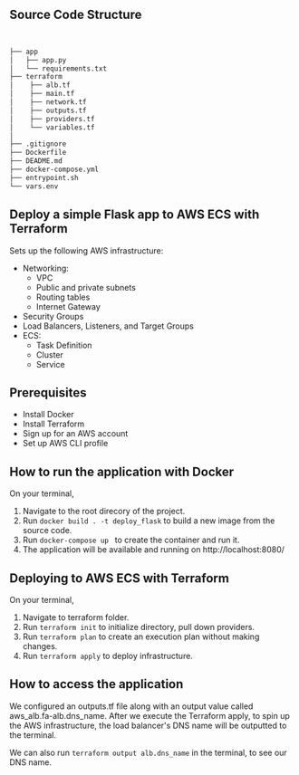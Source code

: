 ## Source Code Structure

```bash


├── app
│   ├── app.py
│   └── requirements.txt           
├── terraform                       
│    ├── alb.tf 
│    ├── main.tf
│    ├── network.tf 
│    ├── outputs.tf
│    ├── providers.tf  
│    └── variables.tf
│
├── .gitignore
├── Dockerfile
├── DEADME.md
├── docker-compose.yml
├── entrypoint.sh
└── vars.env            
```

## Deploy a simple Flask app to AWS ECS with Terraform
Sets up the following AWS infrastructure:

- Networking:
    - VPC
    - Public and private subnets
    - Routing tables
    - Internet Gateway
- Security Groups
- Load Balancers, Listeners, and Target Groups
- ECS:
    - Task Definition
    - Cluster
    - Service

## Prerequisites
- Install Docker
- Install Terraform
- Sign up for an AWS account
- Set up AWS CLI profile

## How to run the application with Docker
On your terminal, 
1. Navigate to the root direcory of the project.
2. Run ```docker build . -t deploy_flask``` to build a new image from the source code.
3. Run ```docker-compose up ``` to create the container and run it.
4. The application will be available and running on http://localhost:8080/

## Deploying to AWS ECS with Terraform
On your terminal, 
1. Navigate to terraform folder.
2. Run ```terraform init``` to initialize directory, pull down providers.
3. Run ```terraform plan``` to create an execution plan without making changes.
4. Run ```terraform apply``` to deploy infrastructure.

## How to access the application
We configured an outputs.tf file along with an output value called aws_alb.fa-alb.dns_name. After we execute the Terraform apply, to spin up the AWS infrastructure, the load balancer's DNS name will be outputted to the terminal.

We can also run ```terraform output alb.dns_name``` in the terminal, to see our DNS name.
